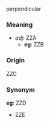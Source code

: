perpendicular
### Meaning
+ _adj_: ZZA
    + __eg__: ZZB

### Origin

ZZC

### Synonym

__eg__: ZZD

+ ZZE


